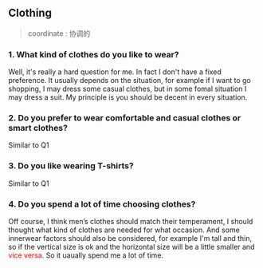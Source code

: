 ## Clothing

> coordinate : 协调的

### 1. What kind of clothes do you like to wear?

Well, it's really a hard question for me. In fact I don't have a fixed preference. It usually depends on the situation, for example if I want to go shopping, I may dress some casual clothes, but in some fomal situation I may dress a suit. My principle is you should be decent in every situation.

### 2. Do you prefer to wear comfortable and casual clothes or smart clothes?

Similar to Q1

### 3. Do you like wearing T-shirts?

Similar to Q1

### 4. Do you spend a lot of time choosing clothes?

Off course, I think men’s clothes should match their temperament, I should thought what kind of clothes are needed for what occasion. And some innerwear factors should also be considered, for example I'm tall and thin, so if the vertical size is ok and the horizontal size will be a little smaller and <font color='red'>vice versa</font>. So it uaually spend me a lot of time.